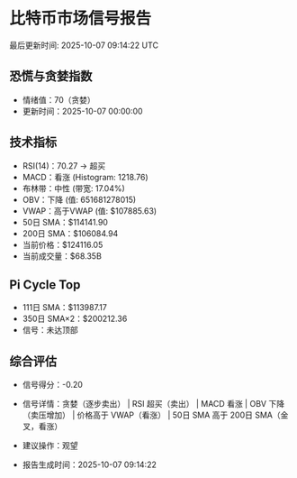 # 比特币市场信号报告

最后更新时间: 2025-10-07 09:14:22 UTC

## 恐慌与贪婪指数
- 情绪值：70（贪婪）
- 更新时间：2025-10-07 00:00:00

## 技术指标
- RSI(14)：70.27 → 超买
- MACD：看涨 (Histogram: 1218.76)
- 布林带：中性 (带宽: 17.04%)
- OBV：下降 (值: 651681278015)
- VWAP：高于VWAP (值: $107885.63)
- 50日 SMA：$114141.90
- 200日 SMA：$106084.94
- 当前价格：$124116.05
- 当前成交量：$68.35B

## Pi Cycle Top
- 111日 SMA：$113987.17
- 350日 SMA×2：$200212.36
- 信号：未达顶部

## 综合评估
- 信号得分：-0.20
- 信号详情：贪婪（逐步卖出） | RSI 超买（卖出） | MACD 看涨 | OBV 下降（卖压增加） | 价格高于 VWAP（看涨） | 50日 SMA 高于 200日 SMA（金叉，看涨）
- 建议操作：观望

- 报告生成时间：2025-10-07 09:14:22